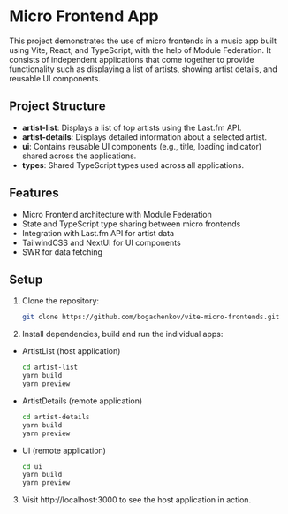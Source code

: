 # Micro Frontend App

This project demonstrates the use of micro frontends in a music app built using Vite, React, and TypeScript, with the help of Module Federation. It consists of independent applications that come together to provide functionality such as displaying a list of artists, showing artist details, and reusable UI components.

## Project Structure

- **artist-list**: Displays a list of top artists using the Last.fm API.
- **artist-details**: Displays detailed information about a selected artist.
- **ui**: Contains reusable UI components (e.g., title, loading indicator) shared across the applications.
- **types**: Shared TypeScript types used across all applications.

## Features

- Micro Frontend architecture with Module Federation
- State and TypeScript type sharing between micro frontends
- Integration with Last.fm API for artist data
- TailwindCSS and NextUI for UI components
- SWR for data fetching

## Setup

1. Clone the repository:

   ```bash
   git clone https://github.com/bogachenkov/vite-micro-frontends.git
   ```

2. Install dependencies, build and run the individual apps:
  - ArtistList (host application)
    ```bash
    cd artist-list
    yarn build
    yarn preview
    ```
  - ArtistDetails (remote application)
    ```bash
    cd artist-details
    yarn build
    yarn preview
    ```
  - UI (remote application)
     ```bash
     cd ui
     yarn build
     yarn preview
     ```
3. Visit http://localhost:3000 to see the host application in action.
